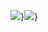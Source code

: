 ![](/_assets/5af5bd24cdd372f8e8d4295082b5c379.png)}![](/_assets/6927a3982362e9113478c881a815843d.png)}